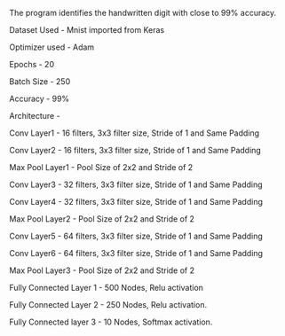 The program identifies the handwritten digit with close to 99% accuracy.



Dataset Used - Mnist imported from Keras



Optimizer used - Adam



Epochs - 20



Batch Size - 250



Accuracy - 99%



Architecture - 

Conv Layer1 - 16 filters, 3x3 filter size, Stride of 1 and Same Padding 

Conv Layer2 - 16 filters, 3x3 filter size, Stride of 1 and Same Padding

Max Pool Layer1 - Pool Size of 2x2 and Stride of 2

Conv Layer3 - 32 filters, 3x3 filter size, Stride of 1 and Same Padding 

Conv Layer4 - 32 filters, 3x3 filter size, Stride of 1 and Same Padding

Max Pool Layer2 - Pool Size of 2x2 and Stride of 2

Conv Layer5 - 64 filters, 3x3 filter size, Stride of 1 and Same Padding 

Conv Layer6 - 64 filters, 3x3 filter size, Stride of 1 and Same Padding

Max Pool Layer3 - Pool Size of 2x2 and Stride of 2

Fully Connected Layer 1 - 500 Nodes, Relu activation

Fully Connected Layer 2 - 250 Nodes, Relu activation.

Fully Connected layer 3 - 10 Nodes, Softmax activation.
